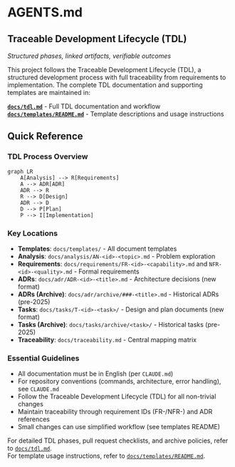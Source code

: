 # AGENTS.md

## Traceable Development Lifecycle (TDL)

*Structured phases, linked artifacts, verifiable outcomes*

This project follows the Traceable Development Lifecycle (TDL), a structured development process with full traceability from requirements to implementation. The complete TDL documentation and supporting templates are maintained in:

**[`docs/tdl.md`](docs/tdl.md)** - Full TDL documentation and workflow  
**[`docs/templates/README.md`](docs/templates/README.md)** - Template descriptions and usage instructions

## Quick Reference

### TDL Process Overview
```mermaid
graph LR
    A[Analysis] --> R[Requirements]
    A --> ADR[ADR]
    ADR --> R
    R --> D[Design]
    ADR --> D
    D --> P[Plan]
    P --> I[Implementation]
```

### Key Locations
- **Templates**: `docs/templates/` - All document templates
- **Analysis**: `docs/analysis/AN-<id>-<topic>.md` - Problem exploration
- **Requirements**: `docs/requirements/FR-<id>-<capability>.md` and `NFR-<id>-<quality>.md` - Formal requirements
- **ADRs**: `docs/adr/ADR-<id>-<title>.md` - Architecture decisions (new format)
- **ADRs (Archive)**: `docs/adr/archive/###-<title>.md` - Historical ADRs (pre-2025)
- **Tasks**: `docs/tasks/T-<id>-<task>/` - Design and plan documents (new format)
- **Tasks (Archive)**: `docs/tasks/archive/<task>/` - Historical tasks (pre-2025)
- **Traceability**: `docs/traceability.md` - Central mapping matrix

### Essential Guidelines
- All documentation must be in English (per `CLAUDE.md`)
- For repository conventions (commands, architecture, error handling), see `CLAUDE.md`
- Follow the Traceable Development Lifecycle (TDL) for all non-trivial changes
- Maintain traceability through requirement IDs (FR-<id>/NFR-<id>) and ADR references
- Small changes can use simplified workflow (see templates README)

For detailed TDL phases, pull request checklists, and archive policies, refer to [`docs/tdl.md`](docs/tdl.md).  
For template usage instructions, refer to [`docs/templates/README.md`](docs/templates/README.md).

